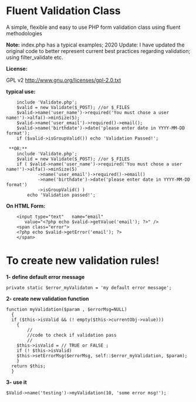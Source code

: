 Fluent Validation Class
======
 A simple, flexible and easy to use PHP form validation class using fluent methodologies


**Note:** index.php  has a typical examples; 2020 Update: I have updated the original code to better represent current best practices regarding validation; using filter_validate etc.

**License:**

GPL v2 http://www.gnu.org/licenses/gpl-2.0.txt


**typical use:**
```
    include 'Validate.php';
    $valid = new Validate($_POST); //or $_FILES
    $valid->name('user_name')->required('You must chose a user name!')->alfa()->minSize(5);
    $valid->name('user_email')->required()->email();
    $valid->name('birthdate')->date('please enter date in YYYY-MM-DD format');
    if ($valid->isGroupValid()) echo 'Validation Passed!';
```
```
 **OR:**
    include 'Validate.php';
    $valid = new Validate($_POST); //or $_FILES
  	if ( $valid->name('user_name')->required('You must chose a user name!')->alfa()->minSize(5)
  		    ->name('user_email')->required()->email()
  		    ->name('birthdate')->date('please enter date in YYYY-MM-DD format')
  		    ->isGroupValid() )
  	    echo 'Validation passed!';
```

  **On HTML Form:**
  <form method="POST">

  	    <input type="text"   name="email"
  		   value="<?php echo $valid->getValue('email'); ?>" />
  	    <span class="error">
  		<?php echo $valid->getError('email'); ?>
  	    </span>




#  To create new validation rules!

**1- define default error message**

    private static $error_myValidaton = 'my default error message';

**2- create new validation function**

    function myValidation($param , $errorMsg=NULL)
      {
      if ($this->isValid && (! empty($this->currentObj->value)))
	    {
	    	//
	    	//code to check if validation pass
	    	//
	   	$this->isValid = // TRUE or FALSE ;
		if (! $this->isValid)
		$this->setErrorMsg($errorMsg, self::$error_myValidation, $param);
    	}
      return $this;
      }

**3- use it**

    $Valid->name('testing')->myValidation(10, 'some error msg!');
